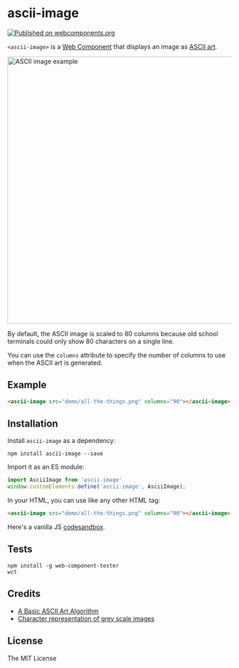 # ascii-image

[![Published on webcomponents.org](https://img.shields.io/badge/webcomponents.org-published-blue.svg)](https://www.webcomponents.org/element/uncompiled/ascii-image)


`<ascii-image>` is a [Web Component](https://www.webcomponents.org/)
that displays an image as [ASCII art](https://en.wikipedia.org/wiki/ASCII_art).

<img width="600" alt="ASCII image example" src="https://user-images.githubusercontent.com/408989/30008294-119952d8-90ec-11e7-91ab-69f4b133c128.png">

By default, the ASCII image is scaled to 80 columns because old school
terminals could only show 80 characters on a single line.

You can use the `columns` attribute to specify the number of columns
to use when the ASCII art is generated.

## Example

<!--
```
<custom-element-demo>
  <template>
    <script src="../webcomponentsjs/webcomponents-lite.js"></script>
    <link rel="import" href="ascii-image.html">
    <next-code-block></next-code-block>
  </template>
</custom-element-demo>
```
-->
```html
<ascii-image src="demo/all-the-things.png" columns="90"></ascii-image>
```

## Installation

Install `ascii-image` as a dependency:

```
npm install ascii-image --save
```

Import it as an ES module:

```javascript
import AsciiImage from 'ascii-image'
window.customElements.define('ascii-image', AsciiImage);
```

In your HTML, you can use like any other HTML tag:

```html
<ascii-image src="demo/all-the-things.png" columns="90"></ascii-image>
```

Here's a vanilla JS [codesandbox](https://codesandbox.io/s/wz7kxvx555).

## Tests

```
npm install -g web-component-tester
wct
```

## Credits

- [A Basic ASCII Art Algorithm](http://mattmik.com/articles/ascii/ascii.html)
- [Character representation of grey scale images](http://paulbourke.net/dataformats/asciiart/)

## License

The MIT License
